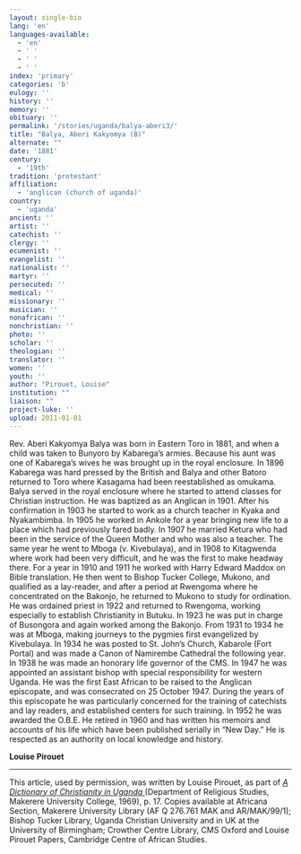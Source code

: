 ```yaml
---
layout: single-bio
lang: 'en'
languages-available:
  - 'en'
  - ' '
  - ' '
  - ' '
index: 'primary'
categories: 'b'
eulogy: ''
history: ''
memory: ''
obituary: ''
permalink: '/stories/uganda/balya-aberi3/'
title: "Balya, Aberi Kakyomya (B)"
alternate: ""
date: '1881'
century:
  - '19th'
tradition: 'protestant'
affiliation:
  - 'anglican (church of uganda)'
country:
  - 'uganda'
ancient: ''
artist: ''
catechist: ''
clergy: ''
ecumenist: ''
evangelist: ''
nationalist: ''
martyr: ''
persecuted: ''
medical: ''
missionary: ''
musician: ''
nonafrican: ''
nonchristian: ''
photo: ''
scholar: ''
theologian: ''
translator: ''
women: ''
youth: ''
author: "Pirouet, Louise"
institution: ""
liaison: ""
project-luke: ''
upload: 2011-01-01
---
```




Rev. Aberi Kakyomya Balya was born in Eastern Toro in 1881, and when a child was taken to Bunyoro by Kabarega’s armies. Because his aunt was one of Kabarega’s wives he was brought up in the royal enclosure. In 1896 Kabarega was hard pressed by the British and Balya and other Batoro returned to Toro where Kasagama had been reestablished as omukama. Balya served in the royal enclosure where he started to attend classes for Christian instruction. He was baptized as an Anglican in 1901. After his confirmation in 1903 he started to work as a church teacher in Kyaka and Nyakambimba. In 1905 he worked in Ankole for a year bringing new life to a place which had previously fared badly. In 1907 he married Ketura who had been in the service of the Queen Mother and who was also a teacher. The same year he went to Mboga (v. Kivebulaya), and in 1908 to Kitagwenda where work had been very difficult, and he was the first to make headway there. For a year in 1910 and 1911 he worked with Harry Edward Maddox on Bible translation. He then went to Bishop Tucker College, Mukono, and qualified as a lay-reader, and after a period at Rwengoma where he concentrated on the Bakonjo, he returned to Mukono to study for ordination. He was ordained priest in 1922 and returned to Rwengoma, working especially to establish Christianity in Butuku. In 1923 he was put in charge of Busongora and again worked among the Bakonjo. From 1931 to 1934 he was at Mboga, making journeys to the pygmies first evangelized by Kivebulaya. In 1934 he was posted to St. John’s Church, Kabarole (Fort Portal) and was made a Canon of Namirembe Cathedral the following year. In 1938 he was made an honorary life governor of the CMS. In 1947 he was appointed an assistant bishop with special responsibility for western Uganda. He was the first East African to be raised to the Anglican episcopate, and was consecrated on 25 October 1947. During the years of this episcopate he was particularly concerned for the training of catechists and lay readers, and established centers for such training. In 1952 he was awarded the O.B.E. He retired in 1960 and has written his memoirs and accounts of his life which have been published serially in “New Day.” He is respected as an authority on local knowledge and history.

**Louise Pirouet**

---

This article, used by permission, was written by Louise Pirouet, as part of *[A Dictionary of Christianity in Uganda ](../pirouet-foreword/)*(Department of Religious Studies, Makerere University College, 1969), p. 17. Copies available at Africana Section, Makerere University Library (AF Q 276.761 MAK and AR/MAK/99/1); Bishop Tucker Library, Uganda Christian University and in UK at the University of Birmingham; Crowther Centre Library, CMS Oxford and Louise Pirouet Papers, Cambridge Centre of African Studies.